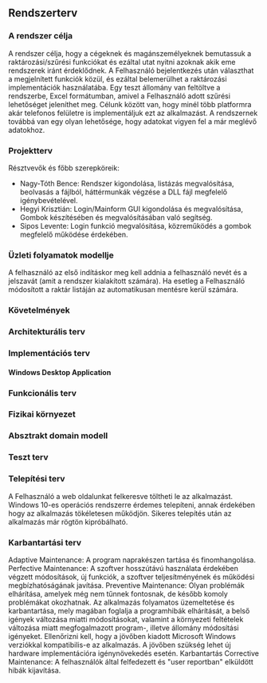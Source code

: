 ## Rendszerterv

### A rendszer célja

A rendszer célja, hogy a cégeknek és magánszemélyeknek bemutassuk a raktározási/szűrési funkciókat és ezáltal utat nyitni azoknak akik eme rendszerek iránt érdeklődnek.
A Felhasználó bejelentkezés után választhat a megjelnített funkciók közül, és ezáltal belemerülhet a raktározási implementációk használatába.
Egy teszt állomány van feltöltve a rendszerbe, Excel formátumban, amivel a Felhasználó adott szűrési lehetőséget jeleníthet meg. Célunk között van, hogy minél több platformra
akár telefonos felületre is implementáljuk ezt az alkalmazást. A rendszernek továbbá van egy olyan lehetősége, hogy adatokat vigyen fel a már meglévő adatokhoz.


### Projektterv

Résztvevők és főbb szerepköreik: 
- Nagy-Tóth Bence: Rendszer kigondolása, listázás megvalósítása, beolvasás a fájlból, háttérmunkák végzése a DLL fájl megfelelő igénybevételével.
- Hegyi Krisztián: Login/Mainform GUI kigondolása és megvalósítása, Gombok készítésében és megvalósításában való segítség.
- Sipos Levente: Login funkció megvalósítása, közreműködés a gombok megfelelő működése érdekében.

### Üzleti folyamatok modellje

A felhasználó az első indításkor meg kell addnia a felhasználó nevét és a jelszavát (amit a rendszer kialakított számára). Ha esetleg a Felhasználó 
módosított a raktár listáján az automatikusan mentésre kerül számára.


### Követelmények







### Architekturális terv



### Implementációs terv


#### Windows Desktop Application







### Funkcionális terv

















### Fizikai környezet








### Absztrakt domain modell






### Teszt terv








### Telepítési terv

A Felhasználó a web oldalunkat felkeresve töltheti le az alkalmazást.
Windows 10-es operációs rendszerre érdemes telepíteni, annak érdekében hogy az alkalmazás tökéletesen működjön.
Sikeres telepítés után az alkalmazás már rögtön kipróbálható.


### Karbantartási terv

Adaptive Maintenance: A program naprakészen tartása és finomhangolása. Perfective Maintenance: A szoftver hosszútávú használata érdekében végzett módosítások, 
új funkciók, a szoftver teljesítményének és működési megbízhatóságának javítása.
Preventive Maintenance: Olyan problémák elhárítása, amelyek még nem tűnnek fontosnak, de később komoly problémákat okozhatnak.
Az alkalmazás folyamatos üzemeltetése és karbantartása, mely magában foglalja a programhibák elhárítását,
a belső igények változása miatti módosításokat,  valamint a környezeti feltételek változása miatt megfogalmazott program-, 
illetve állomány módosítási igényeket. Ellenőrizni kell, hogy a jövőben kiadott Microsoft Windows verziókkal 
kompatibilis-e az alkalmazás.  A jövőben szükség lehet új hardware implementációra igénynövekedés esetén.
Karbantartás Corrective Maintenance: A felhasználók által felfedezett és "user reportban" elküldött hibák kijavítása.